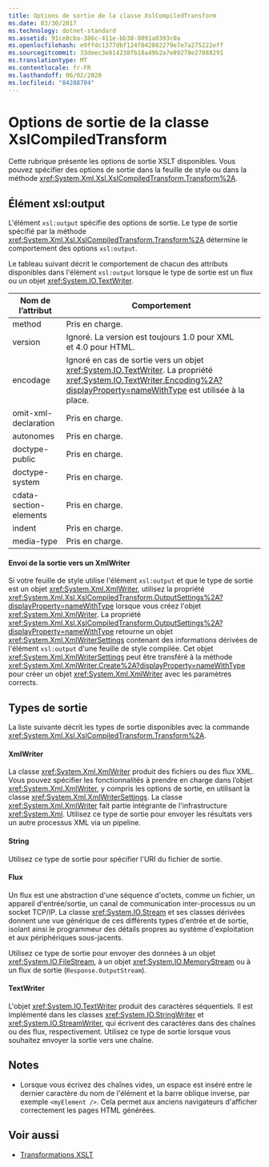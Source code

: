```yaml
---
title: Options de sortie de la classe XslCompiledTransform
ms.date: 03/30/2017
ms.technology: dotnet-standard
ms.assetid: 91ce8cba-386c-411e-bb38-0891a0393c0a
ms.openlocfilehash: e9ffdc1377dbf124f042802279e7e7a275222eff
ms.sourcegitcommit: 33deec3e814238fb18a49b2a7e89278e27888291
ms.translationtype: MT
ms.contentlocale: fr-FR
ms.lasthandoff: 06/02/2020
ms.locfileid: "84288704"
---
```

# <a name="output-options-on-the-xslcompiledtransform-class"></a>Options de sortie de la classe XslCompiledTransform
Cette rubrique présente les options de sortie XSLT disponibles. Vous pouvez spécifier des options de sortie dans la feuille de style ou dans la méthode <xref:System.Xml.Xsl.XslCompiledTransform.Transform%2A>.  
  
## <a name="xsloutput-element"></a>Élément xsl:output  
 L'élément `xsl:output` spécifie des options de sortie. Le type de sortie spécifié par la méthode <xref:System.Xml.Xsl.XslCompiledTransform.Transform%2A> détermine le comportement des options `xsl:output`.  
  
 Le tableau suivant décrit le comportement de chacun des attributs disponibles dans l'élément `xsl:output` lorsque le type de sortie est un flux ou un objet <xref:System.IO.TextWriter>.  
  
|Nom de l’attribut|Comportement|  
|--------------------|--------------|  
|method|Pris en charge.|  
|version|Ignoré. La version est toujours 1.0 pour XML et 4.0 pour HTML.|  
|encodage|Ignoré en cas de sortie vers un objet <xref:System.IO.TextWriter>. La propriété <xref:System.IO.TextWriter.Encoding%2A?displayProperty=nameWithType> est utilisée à la place.|  
|omit-xml-declaration|Pris en charge.|  
|autonomes|Pris en charge.|  
|doctype-public|Pris en charge.|  
|doctype-system|Pris en charge.|  
|cdata-section-elements|Pris en charge.|  
|indent|Pris en charge.|  
|media-type|Pris en charge.|  
  
#### <a name="sending-output-to-an-xmlwriter"></a>Envoi de la sortie vers un XmlWriter  
 Si votre feuille de style utilise l'élément `xsl:output` et que le type de sortie est un objet <xref:System.Xml.XmlWriter>, utilisez la propriété <xref:System.Xml.Xsl.XslCompiledTransform.OutputSettings%2A?displayProperty=nameWithType> lorsque vous créez l'objet <xref:System.Xml.XmlWriter>. La propriété <xref:System.Xml.Xsl.XslCompiledTransform.OutputSettings%2A?displayProperty=nameWithType> retourne un objet <xref:System.Xml.XmlWriterSettings> contenant des informations dérivées de l'élément `xsl:output` d'une feuille de style compilée. Cet objet <xref:System.Xml.XmlWriterSettings> peut être transféré à la méthode <xref:System.Xml.XmlWriter.Create%2A?displayProperty=nameWithType> pour créer un objet <xref:System.Xml.XmlWriter> avec les paramètres corrects.  
  
## <a name="output-types"></a>Types de sortie  
 La liste suivante décrit les types de sortie disponibles avec la commande <xref:System.Xml.Xsl.XslCompiledTransform.Transform%2A>.  
  
#### <a name="xmlwriter"></a>XmlWriter  
 La classe <xref:System.Xml.XmlWriter> produit des fichiers ou des flux XML. Vous pouvez spécifier les fonctionnalités à prendre en charge dans l’objet <xref:System.Xml.XmlWriter>, y compris les options de sortie, en utilisant la classe <xref:System.Xml.XmlWriterSettings>. La classe <xref:System.Xml.XmlWriter> fait partie intégrante de l'infrastructure <xref:System.Xml>. Utilisez ce type de sortie pour envoyer les résultats vers un autre processus XML via un pipeline.  
  
#### <a name="string"></a>String  
 Utilisez ce type de sortie pour spécifier l'URI du fichier de sortie.  
  
#### <a name="stream"></a>Flux  
 Un flux est une abstraction d'une séquence d'octets, comme un fichier, un appareil d'entrée/sortie, un canal de communication inter-processus ou un socket TCP/IP. La classe <xref:System.IO.Stream> et ses classes dérivées donnent une vue générique de ces différents types d'entrée et de sortie, isolant ainsi le programmeur des détails propres au système d'exploitation et aux périphériques sous-jacents.  
  
 Utilisez ce type de sortie pour envoyer des données à un objet <xref:System.IO.FileStream>, à un objet <xref:System.IO.MemoryStream> ou à un flux de sortie (`Response.OutputStream`).  
  
#### <a name="textwriter"></a>TextWriter  
 L'objet <xref:System.IO.TextWriter> produit des caractères séquentiels. Il est implémenté dans les classes <xref:System.IO.StringWriter> et <xref:System.IO.StreamWriter>, qui écrivent des caractères dans des chaînes ou des flux, respectivement. Utilisez ce type de sortie lorsque vous souhaitez envoyer la sortie vers une chaîne.  
  
## <a name="notes"></a>Notes  
  
- Lorsque vous écrivez des chaînes vides, un espace est inséré entre le dernier caractère du nom de l'élément et la barre oblique inverse, par exemple `<myElement />`. Cela permet aux anciens navigateurs d'afficher correctement les pages HTML générées.  
  
## <a name="see-also"></a>Voir aussi

- [Transformations XSLT](xslt-transformations.md)
